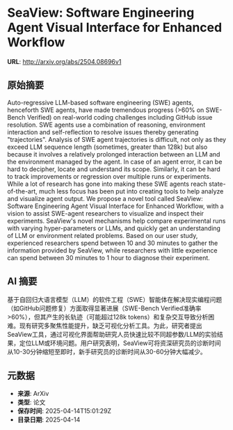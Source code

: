 # SeaView: Software Engineering Agent Visual Interface for Enhanced Workflow

**URL**: http://arxiv.org/abs/2504.08696v1

## 原始摘要

Auto-regressive LLM-based software engineering (SWE) agents, henceforth SWE
agents, have made tremendous progress (&gt;60% on SWE-Bench Verified) on
real-world coding challenges including GitHub issue resolution. SWE agents use
a combination of reasoning, environment interaction and self-reflection to
resolve issues thereby generating "trajectories". Analysis of SWE agent
trajectories is difficult, not only as they exceed LLM sequence length
(sometimes, greater than 128k) but also because it involves a relatively
prolonged interaction between an LLM and the environment managed by the agent.
In case of an agent error, it can be hard to decipher, locate and understand
its scope. Similarly, it can be hard to track improvements or regression over
multiple runs or experiments. While a lot of research has gone into making
these SWE agents reach state-of-the-art, much less focus has been put into
creating tools to help analyze and visualize agent output. We propose a novel
tool called SeaView: Software Engineering Agent Visual Interface for Enhanced
Workflow, with a vision to assist SWE-agent researchers to visualize and
inspect their experiments. SeaView's novel mechanisms help compare experimental
runs with varying hyper-parameters or LLMs, and quickly get an understanding of
LLM or environment related problems. Based on our user study, experienced
researchers spend between 10 and 30 minutes to gather the information provided
by SeaView, while researchers with little experience can spend between 30
minutes to 1 hour to diagnose their experiment.


## AI 摘要

基于自回归大语言模型（LLM）的软件工程（SWE）智能体在解决现实编程问题（如GitHub问题修复）方面取得显著进展（SWE-Bench Verified准确率>60%），但其产生的长轨迹（可能超过128k tokens）和复杂交互导致分析困难。现有研究多聚焦性能提升，缺乏可视化分析工具。为此，研究者提出SeaView工具，通过可视化界面帮助研究人员快速比较不同超参数/LLM的实验结果，定位LLM或环境问题。用户研究表明，SeaView可将资深研究员的诊断时间从10-30分钟缩短至即时，新手研究员的诊断时间从30-60分钟大幅减少。

## 元数据

- **来源**: ArXiv
- **类型**: 论文
- **保存时间**: 2025-04-14T15:01:29Z
- **目录日期**: 2025-04-14

